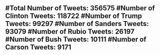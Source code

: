 #Total Number of Tweets: 356575 
#Number of Clinton Tweets: 118722
#Number of Trump Tweets: 99297
#Number of Sanders Tweets: 93079
#Number of Rubio Tweets: 26197
#Number of Bush Tweets: 10111
#Number of Carson Tweets: 9171
---
